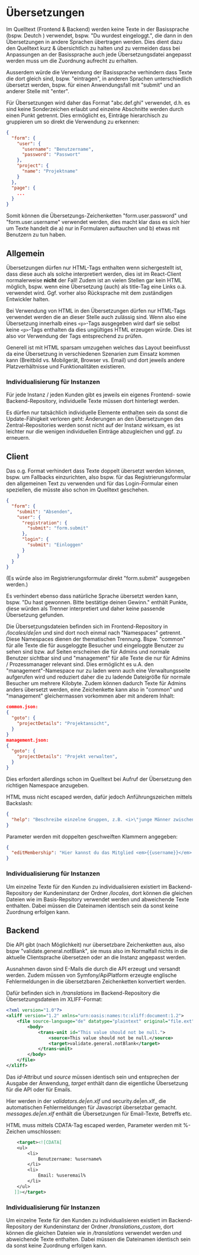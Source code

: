 # Übersetzungen

Im Quelltext (Frontend & Backend) werden keine Texte in der Basissprache (bspw. Deutch
) verwendet, bspw. "Du wurdest eingeloggt.", die dann in den Übersetzungen in andere Sprachen
übertragen werden. Dies dient dazu den Quelltext kurz & übersichtlich zu halten
und zu vermeiden dass bei Anpassungen an der Basissprache auch jede Übersetzungsdatei
angepasst werden muss um die Zuordnung aufrecht zu erhalten. 

Ausserdem würde die Verwendung der Basissprache verhindern dass Texte die dort gleich
sind, bspw. "eintragen", in anderen Sprachen unterschiedlich übersetzt werden, bspw.
für einen Anwendungsfall mit "submit" und an anderer Stelle mit "enter".

Für Übersetzungen wird daher das Format "abc.def.ghi" verwendet, d.h. es sind keine
Sonderzeichen erlaubt und einzelne Abschnitte werden durch einen Punkt getrennt. 
Dies ermöglicht es, Einträge hierarchisch zu gruppieren um so direkt die Verwendung
zu erkennen:

```json
{
  "form": {
    "user": {
      "username": "Benutzername",
      "password": "Passwort"
    },
    "project": {
      "name": "Projektname"
    }
  },
  "page": {
    ...
  }
}
```
Somit können die Übersetzungs-Zeichenketten "form.user.password"
und "form.user.username" verwendet werden, dies macht klar dass es sich hier um 
Texte handelt die a) nur in Formularen auftauchen und b) etwas mit Benutzern zu tun haben.

## Allgemein

Übersetzungen dürfen nur HTML-Tags enthalten wenn sichergestellt ist, dass diese
auch als solche interpretiert werden, dies ist im React-Client normalerweise **nicht**
der Fall! Zudem ist an vielen Stellen gar kein HTML möglich, bspw. wenn eine Übersetzung (auch) als
title-Tag eine Links o.ä. verwendet wird. Ggf. vorher also Rücksprache mit dem zuständigen Entwickler halten.

Bei Verwendung von HTML in den Übersetzungen dürfen nur HTML-Tags verwendet werden die
an dieser Stelle auch zulässig sind. Wenn also eine Übersetzung innerhalb eines `<p>`-Tags
ausgegeben wird darf sie selbst keine `<p>`-Tags enthalten da dies ungültiges HTML erzeugen würde. 
Dies ist also vor Verwendung der Tags entsprechend zu prüfen.

Generell ist mit HTML sparsam umzugehen welches das Layout beeinflusst
da eine Übersetzung in verschiedenen Szenarien zum Einsatz kommen kann
(Breitbild vs. Mobilgerät, Browser vs. Email) und dort jeweils andere
Platzverhältnisse und Funktionalitäten existieren.

### Individualisierung für Instanzen

Für jede Instanz / jeden Kunden gibt es jeweils ein eigenes
Frontend- sowie Backend-Repository, individuelle Texte müssen dort
hinterlegt werden.

Es dürfen nur tatsächlich individuelle Elemente enthalten sein da sonst
die Update-Fähigkeit verloren geht: Änderungen an den Übersetzungen des
Zentral-Repositories werden sonst nicht auf der Instanz wirksam,
es ist leichter nur die wenigen individuellen Einträge abzugleichen und
ggf. zu erneuern.

## Client

Das o.g. Format verhindert dass Texte doppelt übersetzt werden können,
bspw. um Fallbacks einzurichten, also bspw. für das Registrierungsformular
den allgemeinen Text zu verwenden und für das Login-Formular
einen speziellen, die müsste also schon im Quelltext geschehen.

```json
{
  "form": {
    "submit": "Absenden",
    "user": {
      "registration": {
        "submit": "form.submit"
      },
      "login": {
        "submit": "Einloggen"
      }
    }
  }
}
```
(Es würde also im Registrierungsformular direkt "form.submit" ausgegeben werden.)

Es verhindert ebenso dass natürliche Sprache übersetzt werden kann,
bspw. "Du hast gewonnen. Bitte bestätige deinen Gewinn." enthält Punkte,
diese würden als Trenner interpretiert und daher keine passende Übersetzung gefunden.

Die Übersetzungsdateien befinden sich im Frontend-Repository in _/locales/de|en_
und sind dort noch einmal nach "Namespaces" getrennt. Diese Namespaces dienen
der thematischen Trennung. Bspw. "common" für alle Texte die für ausgeloggte Besucher
und eingeloggte Benutzer zu sehen sind bzw. auf Seiten erscheinen die für Admins und normale
Benutzer sichtbar sind und "management" für alle Texte die nur für Admins / Prozessmanager
relevant sind. 
Dies ermöglicht es u.A. den "management"-Namespace nur zu laden wenn auch eine
Verwaltungsseite aufgerufen wird und reduziert daher die zu ladende Dateigröße
für normale Besucher um mehrere Kilobyte. Zudem können dadurch Texte für Admins
anders übersetzt werden, eine Zeichenkette kann also in "common" und "management"
gleichermassen vorkommen aber mit anderem Inhalt:

```json
common.json:
{
  "goto": {
    "projectDetails": "Projektansicht",
  }
}
management.json:
{
  "goto": {
    "projectDetails": "Projekt verwalten",
  }
}
```
Dies erfordert allerdings schon im Quelltext bei Aufruf der Übersetzung den richtigen Namespace anzugeben.

HTML muss nicht escaped werden, dafür jedoch Anführungszeichen mittels Backslash:
```json
{
  "help": "Beschreibe einzelne Gruppen, z.B. <i>\"junge Männer zwischen 16 und 28 aus der Altstadt\"</i>"
}
```

Parameter werden mit doppelten geschweiften Klammern angegeben:
```json
{
  "editMembership": "Hier kannst du das Mitglied <em>{{username}}</em> bearbeiten."
}
```

### Individualisierung für Instanzen

Um einzelne Texte für den Kunden zu individualisieren existiert
im Backend-Repository der Kundeninstanz der Ordner _/locales_,
dort können die gleichen Dateien wie im Basis-Repsitory verwendet
werden und abweichende Texte enthalten.
Dabei müssen die Dateinamen identisch sein da sonst keine Zuordnung erfolgen kann.

## Backend

Die API gibt (nach Möglichkeit) nur übersetzbare Zeichenketten aus,
also bspw "validate.general.notBlank", sie muss also im Normalfall
nichts in die aktuelle Clientsprache übersetzen oder an die Instanz
angepasst werden.

Ausnahmen davon sind E-Mails die durch die API erzeugt und versandt werden.
Zudem müssen von Symfony/ApiPlatform erzeugte englische Fehlermeldungen in
die übersetzbaren Zeichenketten konvertiert werden.

Dafür befinden sich in _/translations_ im Backend-Repository die
Übersetzungsdateien im XLIFF-Format:

```xml
<?xml version="1.0"?>
<xliff version="1.2" xmlns="urn:oasis:names:tc:xliff:document:1.2">
    <file source-language="de" datatype="plaintext" original="file.ext">
        <body>
            <trans-unit id="This value should not be null.">
                <source>This value should not be null.</source>
                <target>validate.general.notBlank</target>
            </trans-unit>
        </body>
    </file>
</xliff>
```
Das _id_-Attribut und _source_ müssen identisch sein und entsprechen der Ausgabe
der Anwendung, _target_ enthält dann die eigentliche Übersetzung für die API oder für Emails. 

Hier werden in der _validators.de|en.xlf_ und security.de|en.xlf_ die automatischen
Fehlermeldungen für Javascript übersetzbar gemacht. 
_messages.de|en.xlf_ enthält die Übersetzungen für Email-Texte, Betreffs etc.

HTML muss mittels CDATA-Tag escaped werden, Parameter werden mit %-Zeichen umschlossen:
```xml
    <target><![CDATA[
    <ul>
        <li>
            Benutzername: %username%
        </li>
        <li>
            Email: %useremail%
        </li>
    </ul>
   ]]></target>
```

### Individualisierung für Instanzen

Um einzelne Texte für den Kunden zu individualisieren existiert
im Backend-Repository der Kundeninstanz der Ordner _/translations_custom_,
dort können die gleichen Dateien wie in _/translations_ verwendet
werden und abweichende Texte enthalten. 
Dabei müssen die Dateinamen identisch sein da sonst keine Zuordnung erfolgen kann.
